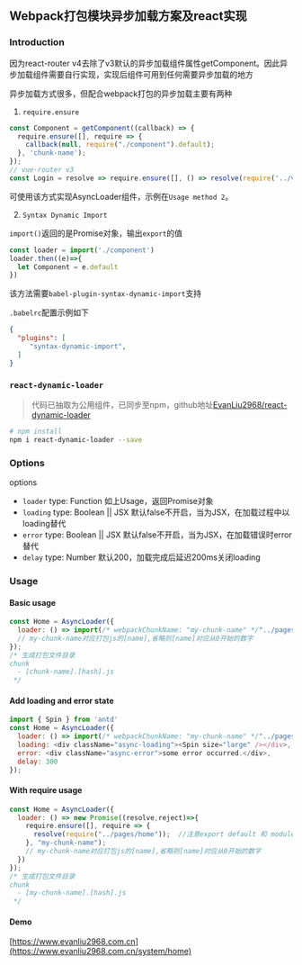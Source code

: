 ## Webpack打包模块异步加载方案及react实现

### Introduction

因为react-router v4去除了v3默认的异步加载组件属性getComponent。因此异步加载组件需要自行实现，实现后组件可用到任何需要异步加载的地方

异步加载方式很多，但配合webpack打包的异步加载主要有两种

1. `require.ensure`

```javascript
const Component = getComponent((callback) => {
  require.ensure([], require => {
    callback(null, require("./component").default);
  }, 'chunk-name');
});
// vue-router v3
const Login = resolve => require.ensure([], () => resolve(require('../views/layout/Login')), 'login');
```

可使用该方式实现AsyncLoader组件，示例在`Usage method 2`。

2. `Syntax Dynamic Import`

`import()`返回的是Promise对象，输出`export`的值

```javascript
const loader = import('./component')
loader.then((e)=>{
  let Component = e.default
})
```
该方法需要`babel-plugin-syntax-dynamic-import`支持

`.babelrc`配置示例如下
```json
{
  "plugins": [
     "syntax-dynamic-import",
  ]
}
```

### `react-dynamic-loader`

> 代码已抽取为公用组件，已同步至npm，github地址[EvanLiu2968/react-dynamic-loader](https://github.com/EvanLiu2968/react-dynamic-loader)

```bash
# npm install
npm i react-dynamic-loader --save
```
### Options
options
- `loader`  type: Function 如上Usage，返回Promise对象
- `loading` type: Boolean || JSX 默认false不开启，当为JSX，在加载过程中以loading替代
- `error`   type: Boolean || JSX 默认false不开启，当为JSX，在加载错误时error替代
- `delay`   type: Number 默认200，加载完成后延迟200ms关闭loading

### Usage

#### Basic usage

```javascript
const Home = AsyncLoader({
  loader: () => import(/* webpackChunkName: "my-chunk-name" */"../pages/home")
  // my-chunk-name对应打包js的[name],省略则[name]对应从0开始的数字
});
/* 生成打包文件目录
chunk
  - [chunk-name].[hash].js
 */
```

#### Add loading and error state

```javascript
import { Spin } from 'antd'
const Home = AsyncLoader({
  loader: () => import(/* webpackChunkName: "my-chunk-name" */"../pages/home"),
  loading: <div className="async-loading"><Spin size="large" /></div>,
  error: <div className="async-error">some error occurred.</div>,
  delay: 300
});
```

#### With require usage

```javascript
const Home = AsyncLoader({
  loader: () => new Promise((resolve,reject)=>{
    require.ensure([], require => {
      resolve(require("../pages/home"));  //注意export default 和 module.exports的区别
    }, "my-chunk-name");
    // my-chunk-name对应打包js的[name],省略则[name]对应从0开始的数字
  })
});
/* 生成打包文件目录
chunk
  - [my-chunk-name].[hash].js
 */
```
#### Demo

[https://www.evanliu2968.com.cn](https://www.evanliu2968.com.cn/system/home)